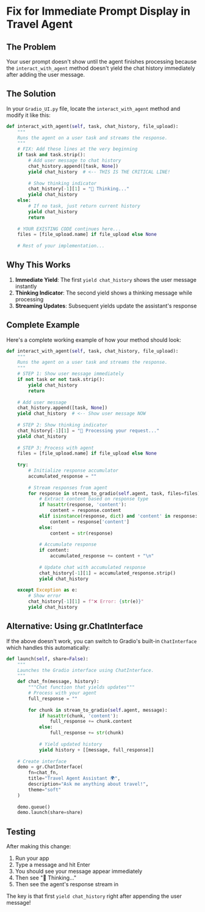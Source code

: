 # Fix for Immediate Prompt Display in Travel Agent

## The Problem
Your user prompt doesn't show until the agent finishes processing because the `interact_with_agent` method doesn't yield the chat history immediately after adding the user message.

## The Solution

In your `Gradio_UI.py` file, locate the `interact_with_agent` method and modify it like this:

```python
def interact_with_agent(self, task, chat_history, file_upload):
    """
    Runs the agent on a user task and streams the response.
    """
    # FIX: Add these lines at the very beginning
    if task and task.strip():
        # Add user message to chat history
        chat_history.append([task, None])
        yield chat_history  # <-- THIS IS THE CRITICAL LINE!
        
        # Show thinking indicator
        chat_history[-1][1] = "🤔 Thinking..."
        yield chat_history
    else:
        # If no task, just return current history
        yield chat_history
        return
    
    # YOUR EXISTING CODE continues here...
    files = [file_upload.name] if file_upload else None
    
    # Rest of your implementation...
```

## Why This Works

1. **Immediate Yield**: The first `yield chat_history` shows the user message instantly
2. **Thinking Indicator**: The second yield shows a thinking message while processing
3. **Streaming Updates**: Subsequent yields update the assistant's response

## Complete Example

Here's a complete working example of how your method should look:

```python
def interact_with_agent(self, task, chat_history, file_upload):
    """
    Runs the agent on a user task and streams the response.
    """
    # STEP 1: Show user message immediately
    if not task or not task.strip():
        yield chat_history
        return
    
    # Add user message
    chat_history.append([task, None])
    yield chat_history  # <-- Show user message NOW
    
    # STEP 2: Show thinking indicator
    chat_history[-1][1] = "🤔 Processing your request..."
    yield chat_history
    
    # STEP 3: Process with agent
    files = [file_upload.name] if file_upload else None
    
    try:
        # Initialize response accumulator
        accumulated_response = ""
        
        # Stream responses from agent
        for response in stream_to_gradio(self.agent, task, files=files):
            # Extract content based on response type
            if hasattr(response, 'content'):
                content = response.content
            elif isinstance(response, dict) and 'content' in response:
                content = response['content']
            else:
                content = str(response)
            
            # Accumulate response
            if content:
                accumulated_response += content + "\n"
            
            # Update chat with accumulated response
            chat_history[-1][1] = accumulated_response.strip()
            yield chat_history
            
    except Exception as e:
        # Show error
        chat_history[-1][1] = f"❌ Error: {str(e)}"
        yield chat_history
```

## Alternative: Using gr.ChatInterface

If the above doesn't work, you can switch to Gradio's built-in `ChatInterface` which handles this automatically:

```python
def launch(self, share=False):
    """
    Launches the Gradio interface using ChatInterface.
    """
    def chat_fn(message, history):
        """Chat function that yields updates"""
        # Process with your agent
        full_response = ""
        
        for chunk in stream_to_gradio(self.agent, message):
            if hasattr(chunk, 'content'):
                full_response += chunk.content
            else:
                full_response += str(chunk)
            
            # Yield updated history
            yield history + [[message, full_response]]
    
    # Create interface
    demo = gr.ChatInterface(
        fn=chat_fn,
        title="Travel Agent Assistant 🌍",
        description="Ask me anything about travel!",
        theme="soft"
    )
    
    demo.queue()
    demo.launch(share=share)
```

## Testing

After making this change:
1. Run your app
2. Type a message and hit Enter
3. You should see your message appear immediately
4. Then see "🤔 Thinking..." 
5. Then see the agent's response stream in

The key is that first `yield chat_history` right after appending the user message!